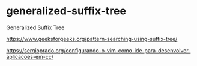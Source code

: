 # generalized-suffix-tree
Generalized Suffix Tree

https://www.geeksforgeeks.org/pattern-searching-using-suffix-tree/


https://sergioprado.org/configurando-o-vim-como-ide-para-desenvolver-aplicacoes-em-cc/
